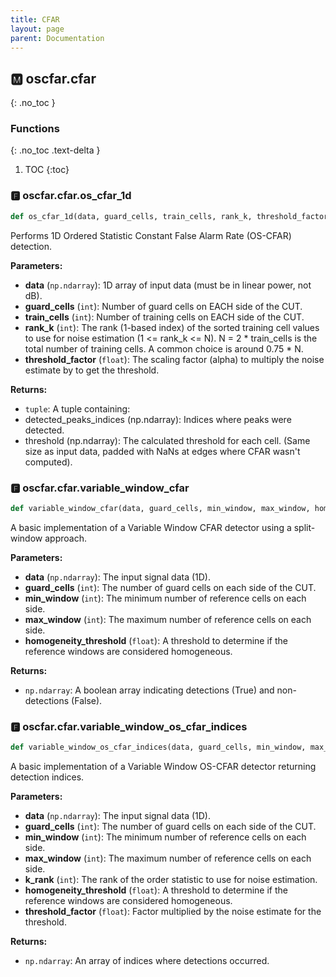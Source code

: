 ```yaml
---
title: CFAR
layout: page
parent: Documentation
---
```


<a name="oscfar-cfar"></a>

## 🅼 oscfar\.cfar
{: .no_toc }

### Functions
{: .no_toc .text-delta }

1. TOC
{:toc}

<a name="oscfar-cfar-os_cfar_1d"></a>

### 🅵 oscfar\.cfar\.os_cfar_1d

```python
def os_cfar_1d(data, guard_cells, train_cells, rank_k, threshold_factor):
```

Performs 1D Ordered Statistic Constant False Alarm Rate \(OS-CFAR\) detection\.

**Parameters:**

-   **data** (`np.ndarray`): 1D array of input data \(must be in linear power,
    not dB\)\.
-   **guard_cells** (`int`): Number of guard cells on EACH side of the CUT\.
-   **train_cells** (`int`): Number of training cells on EACH side of the CUT\.
-   **rank_k** (`int`): The rank \(1-based index\) of the sorted training cell
    values to use for noise estimation \(1 \<= rank_k \<= N\)\.
    N = 2 \* train_cells is the total number of training cells\.
    A common choice is around 0\.75 \* N\.
-   **threshold_factor** (`float`): The scaling factor \(alpha\) to multiply the
    noise estimate by to get the threshold\.

**Returns:**

-   `tuple`: A tuple containing:
-   detected_peaks_indices \(np\.ndarray\): Indices where peaks were detected\.
-   threshold \(np\.ndarray\): The calculated threshold for each cell\.
    \(Same size as input data, padded with NaNs
    at edges where CFAR wasn't computed\)\.
    <a name="oscfar-cfar-variable_window_cfar"></a>

### 🅵 oscfar\.cfar\.variable_window_cfar

```python
def variable_window_cfar(data, guard_cells, min_window, max_window, homogeneity_threshold):
```

A basic implementation of a Variable Window CFAR detector using a split-window approach\.

**Parameters:**

-   **data** (`np.ndarray`): The input signal data \(1D\)\.
-   **guard_cells** (`int`): The number of guard cells on each side of the CUT\.
-   **min_window** (`int`): The minimum number of reference cells on each side\.
-   **max_window** (`int`): The maximum number of reference cells on each side\.
-   **homogeneity_threshold** (`float`): A threshold to determine if the reference
    windows are considered homogeneous\.

**Returns:**

-   `np.ndarray`: A boolean array indicating detections \(True\) and non-detections \(False\)\.
    <a name="oscfar-cfar-variable_window_os_cfar_indices"></a>

### 🅵 oscfar\.cfar\.variable_window_os_cfar_indices

```python
def variable_window_os_cfar_indices(data, guard_cells, min_window, max_window, k_rank, homogeneity_threshold, threshold_factor):
```

A basic implementation of a Variable Window OS-CFAR detector returning detection indices\.

**Parameters:**

-   **data** (`np.ndarray`): The input signal data \(1D\)\.
-   **guard_cells** (`int`): The number of guard cells on each side of the CUT\.
-   **min_window** (`int`): The minimum number of reference cells on each side\.
-   **max_window** (`int`): The maximum number of reference cells on each side\.
-   **k_rank** (`int`): The rank of the order statistic to use for noise estimation\.
-   **homogeneity_threshold** (`float`): A threshold to determine if the reference
    windows are considered homogeneous\.
-   **threshold_factor** (`float`): Factor multiplied by the noise estimate for the threshold\.

**Returns:**

-   `np.ndarray`: An array of indices where detections occurred\.
